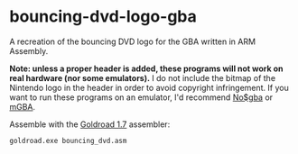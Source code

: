 # bouncing-dvd-logo-gba
A recreation of the bouncing DVD logo for the GBA written in ARM Assembly.

**Note: unless a proper header is added, these programs will not work on real hardware (nor some emulators).**
I do not include the bitmap of the Nintendo logo in the header in order to avoid copyright infringement.
If you want to run these programs on an emulator, I'd recommend [No$gba](https://problemkaputt.de/gba.htm) or [mGBA](https://mgba.io/).

Assemble with the [Goldroad 1.7](https://www.gbadev.org/tools.php?showinfo=192) assembler:
```sh
goldroad.exe bouncing_dvd.asm
```
